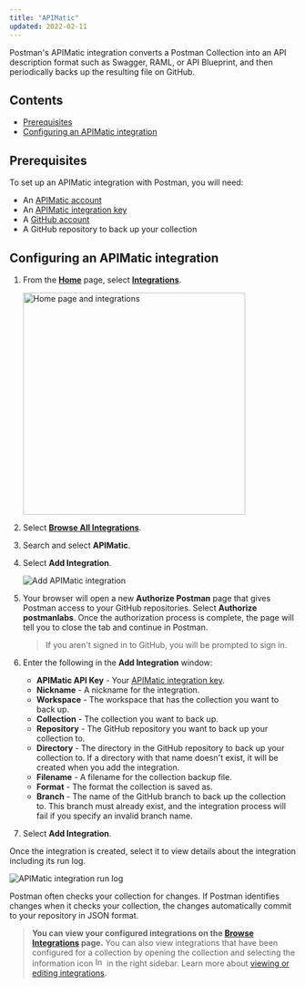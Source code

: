 ```yaml
---
title: "APIMatic"
updated: 2022-02-11
---
```


Postman's APIMatic integration converts a Postman Collection into an API description format such as Swagger, RAML, or API Blueprint, and then periodically backs up the resulting file on GitHub.

## Contents

* [Prerequisites](#prerequisites)
* [Configuring an APIMatic integration](#configuring-an-apimatic-integration)

## Prerequisites

To set up an APIMatic integration with Postman, you will need:

* An [APIMatic account](https://www.apimatic.io/account/register)
* An [APIMatic integration key](https://docs.apimatic.io/manage-apis/get-api-keys/)
* A [GitHub account](https://github.com/)
* A GitHub repository to back up your collection

## Configuring an APIMatic integration

1. From the **[Home](https://go.postman.co/home)** page, select **[Integrations](https://go.postman.co/integrations)**.

    <img alt="Home page and integrations" src="https://assets.postman.com/postman-docs/v10/home-integrations-v10-2.jpg" width="390px">

1. Select **[Browse All Integrations](https://go.postman.co/integrations/browse?category=all)**.
1. Search and select **APIMatic**.
1. Select **Add Integration**.

    ![Add APIMatic integration](https://assets.postman.com/postman-docs/v10/apimatic-add-integration-v10.jpg)

1. Your browser will open a new **Authorize Postman** page that gives Postman access to your GitHub repositories. Select **Authorize postmanlabs**. Once the authorization process is complete, the page will tell you to close the tab and continue in Postman.

    > If you aren't signed in to GitHub, you will be prompted to sign in.

1. Enter the following in the **Add Integration** window:
    * **APIMatic API Key** - Your [APIMatic integration key](https://docs.apimatic.io/manage-apis/get-api-keys/).
    * **Nickname** - A nickname for the integration.
    * **Workspace** - The workspace that has the collection you want to back up.
    * **Collection** - The collection you want to back up.
    * **Repository** - The GitHub repository you want to back up your collection to.
    * **Directory** - The directory in the GitHub repository to back up your collection to. If a directory with that name doesn't exist, it will be created when you add the integration.
    * **Filename** - A filename for the collection backup file.
    * **Format** - The format the collection is saved as.
    * **Branch** - The name of the GitHub branch to back up the collection to. This branch must already exist, and the integration process will fail if you specify an invalid branch name.
1. Select **Add Integration**.

Once the integration is created, select it to view details about the integration including its run log.

<img alt="APIMatic integration run log" src="https://assets.postman.com/postman-docs/apimatic-run-log-v9.jpg"/>

Postman often checks your collection for changes. If Postman identifies changes when it checks your collection, the changes automatically commit to your repository in JSON format.

> **You can view your configured integrations on the [Browse Integrations](https://go.postman.co/integrations/browse) page.** You can also view integrations that have been configured for a collection by opening the collection and selecting the information icon <img alt="Information icon" src="https://assets.postman.com/postman-docs/icon-information-v9-5.jpg#icon" width="16px"> in the right sidebar. Learn more about [viewing or editing integrations](/docs/integrations/intro-integrations/#viewing-or-editing-integrations).
